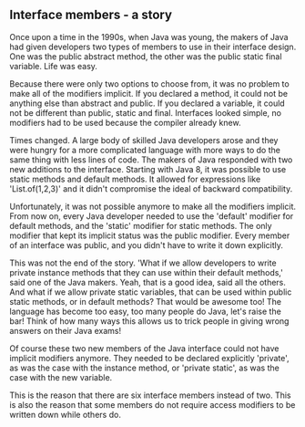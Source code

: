 ## Interface members - a story

Once upon a time in the 1990s, when Java was young, the makers of Java had given developers two types of members to use in their interface design. One was the public abstract method, the other was the public static final variable. Life was easy.

Because there were only two options to choose from, it was no problem to make all of the modifiers implicit. If you declared a method, it could not be anything else than abstract and public. If you declared a variable, it could not be different than public, static and final. Interfaces looked simple, no modifiers had to be used because the compiler already knew.

Times changed. A large body of skilled Java developers arose and they were hungry for a more complicated language with more ways to do the same thing with less lines of code. The makers of Java responded with two new additions to the interface. Starting with Java 8, it was possible to use static methods and default methods. It allowed for expressions like 'List.of(1,2,3)' and it didn't compromise the ideal of backward compatibility.

Unfortunately, it was not possible anymore to make all the modifiers implicit. From now on, every Java developer needed to use the 'default' modifier for default methods, and the 'static' modifier for static methods. The only modifier that kept its implicit status was the public modifier. Every member of an interface was public, and you didn't have to write it down explicitly.

This was not the end of the story. 'What if we allow developers to write private instance methods that they can use within their default methods,' said one of the Java makers. Yeah, that is a good idea, said all the others. And what if we allow private static variables, that can be used within public static methods, or in default methods? That would be awesome too! The language has become too easy, too many people do Java, let's raise the bar! Think of how many ways this allows us to trick people in giving wrong answers on their Java exams!

Of course these two new members of the Java interface could not have implicit modifiers anymore. They needed to be declared explicitly 'private', as was the case with the instance method, or 'private static', as was the case with the new variable. 

This is the reason that there are six interface members instead of two. This is also the reason that some members do not require access modifiers to be written down while others do.


